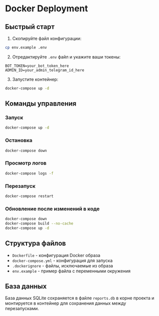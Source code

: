 # Docker Deployment

## Быстрый старт

1. Скопируйте файл конфигурации:
```bash
cp env.example .env
```

2. Отредактируйте `.env` файл и укажите ваши токены:
```
BOT_TOKEN=your_bot_token_here
ADMIN_ID=your_admin_telegram_id_here
```

3. Запустите контейнер:
```bash
docker-compose up -d
```

## Команды управления

### Запуск
```bash
docker-compose up -d
```

### Остановка
```bash
docker-compose down
```

### Просмотр логов
```bash
docker-compose logs -f
```

### Перезапуск
```bash
docker-compose restart
```

### Обновление после изменений в коде
```bash
docker-compose down
docker-compose build --no-cache
docker-compose up -d
```

## Структура файлов

- `Dockerfile` - конфигурация Docker образа
- `docker-compose.yml` - конфигурация для запуска
- `.dockerignore` - файлы, исключаемые из образа
- `env.example` - пример файла с переменными окружения

## База данных

База данных SQLite сохраняется в файле `reports.db` в корне проекта и монтируется в контейнер для сохранения данных между перезапусками.
